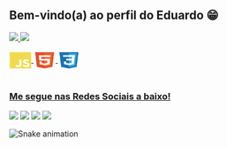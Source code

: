 ## Bem-vindo(a) ao perfil do Eduardo 😁

 <div>
   <a href="https://github.com/Efpires">
   <img height="180em" src="https://github-readme-stats.vercel.app/api?username=Efpires&show_icons=true&theme=algolia&include_all_commits=true&count_private=true"/>
   <img height="180em" src="https://github-readme-stats.vercel.app/api/top-langs/?username=Efpires&layout=compact&langs_count=6&theme=algolia"/>

</div>
<div style="display: inline_block"><br>
  <img align="center" alt="Js" height="30" width="40" src="https://raw.githubusercontent.com/devicons/devicon/master/icons/javascript/javascript-plain.svg">
  <img align="center" alt="HTML" height="30" width="40" src="https://raw.githubusercontent.com/devicons/devicon/master/icons/html5/html5-original.svg">
  <img align="center" alt="CSS" height="30" width="40" src="https://raw.githubusercontent.com/devicons/devicon/master/icons/css3/css3-original.svg">
</div>
 
 <br>
 
  ### Me segue nas Redes Sociais a baixo!
 
<div> 
  <a href="https://instagram.com/_duhpires" target="_blank"><img src="https://img.shields.io/badge/-Instagram-%23E4405F?style=for-the-badge&logo=instagram&logoColor=white" target="_blank"></a>
  <a href = "mailto:eduardo_fgp@hotmail.com"><img src="https://img.shields.io/badge/-Gmail-%23333?style=for-the-badge&logo=gmail&logoColor=white" target="_blank"></a>
  <a href="https://www.linkedin.com/in/eduardo-fgpires" target="_blank"><img src="https://img.shields.io/badge/-LinkedIn-%230077B5?style=for-the-badge&logo=linkedin&logoColor=white" target="_blank"></a> 
  <a href="https://www.facebook.com/eduardo.fgpires" target=_blank"><img src="https://img.shields.io/badge/Facebook-1877F2?style=for-the-badge&logo=facebook&logoColor=white"></a>
 
  ![Snake animation](https://github.com/Efpires/Efpires/blob/output/github-contribution-grid-snake.svg)

</div>
